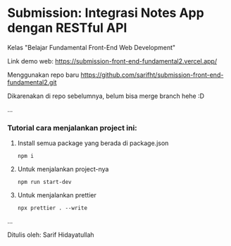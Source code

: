 # Submission: Integrasi Notes App dengan RESTful API

Kelas "Belajar Fundamental Front-End Web Development"

Link demo web: https://submission-front-end-fundamental2.vercel.app/

Menggunakan repo baru https://github.com/sarifht/submission-front-end-fundamental2.git

Dikarenakan di repo sebelumnya, belum bisa merge branch hehe :D

...

### Tutorial cara menjalankan project ini:

1. Install semua package yang berada di package.json

   ```
   npm i
   ```

2. Untuk menjalankan project-nya

   ```
   npm run start-dev
   ```

3. Untuk menjalankan prettier

   ```
   npx prettier . --write
   ```

...

Ditulis oleh: Sarif Hidayatullah
